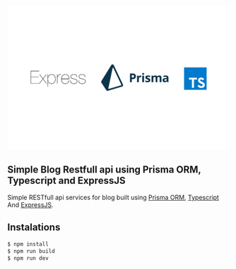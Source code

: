 ![This is an image](./banner.png)
## Simple Blog Restfull api using Prisma ORM, Typescript and ExpressJS
Simple RESTfull api services for blog built using [Prisma ORM](https://prisma.io), [Typescript](https://www.typescriptlang.org/) And [ExpressJS](https://expressjs.com/).

## Instalations
```shell
$ npm install
$ npm run build
$ npm run dev
```
